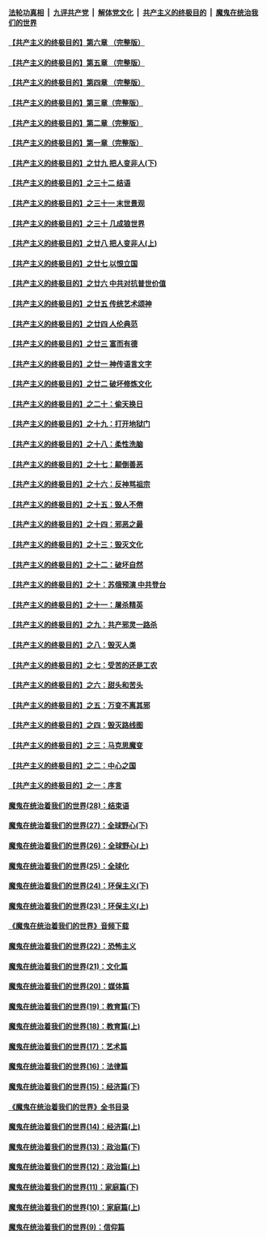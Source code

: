 

####  [法轮功真相](../../../../basic/blob/master/README.md?t=07021702) &nbsp;|&nbsp; [九评共产党](../../../../9ping.md/blob/master/README.md?t=07021702) &nbsp;|&nbsp; [解体党文化](../../../../jtdwh.md/blob/master/README.md?t=07021702)  &nbsp;|&nbsp; [共产主义的终极目的](../../../../gczydzjmd.md/blob/master/README.md?t=07021702) &nbsp;|&nbsp; [魔鬼在统治我们的世界](../../../../mgztzwmdsj.md/blob/master/README.md?t=07021702) 

#### [【共产主义的终极目的】第六章 （完整版）](../pages/nsc422/n11428913.md?t=07021702) 

#### [【共产主义的终极目的】第五章 （完整版）](../pages/nsc422/n11428912.md?t=07021702) 

#### [【共产主义的终极目的】第四章 （完整版）](../pages/nsc422/n11428907.md?t=07021702) 

#### [【共产主义的终极目的】第三章（完整版）](../pages/nsc422/n11428848.md?t=07021702) 

#### [【共产主义的终极目的】第二章（完整版）](../pages/nsc422/n11428831.md?t=07021702) 

#### [【共产主义的终极目的】第一章（完整版）](../pages/nsc422/n11417651.md?t=07021702) 

#### [【共产主义的终极目的】之廿九 把人变非人(下)](../pages/nsc422/n11344140.md?t=07021702) 

#### [【共产主义的终极目的】之三十二 结语](../pages/nsc422/n11360535.md?t=07021702) 

#### [【共产主义的终极目的】之三十一 末世景观](../pages/nsc422/n11351129.md?t=07021702) 

#### [【共产主义的终极目的】之三十 几成狼世界](../pages/nsc422/n11348280.md?t=07021702) 

#### [【共产主义的终极目的】之廿八 把人变非人(上)](../pages/nsc422/n11340492.md?t=07021702) 

#### [【共产主义的终极目的】之廿七 以恨立国](../pages/nsc422/n11336944.md?t=07021702) 

#### [【共产主义的终极目的】之廿六 中共对抗普世价值](../pages/nsc422/n11324785.md?t=07021702) 

#### [【共产主义的终极目的】之廿五 传统艺术颂神](../pages/nsc422/n11296396.md?t=07021702) 

#### [【共产主义的终极目的】之廿四 人伦典范](../pages/nsc422/n11296397.md?t=07021702) 

#### [【共产主义的终极目的】之廿三 富而有德](../pages/nsc422/n11283598.md?t=07021702) 

#### [【共产主义的终极目的】之廿一 神传语言文字](../pages/nsc422/n11263265.md?t=07021702) 

#### [【共产主义的终极目的】之廿二 破坏修炼文化](../pages/nsc422/n11245728.md?t=07021702) 

#### [【共产主义的终极目的】之二十：偷天换日](../pages/nsc422/n11238846.md?t=07021702) 

#### [【共产主义的终极目的】之十九：打开地狱门](../pages/nsc422/n11206376.md?t=07021702) 

#### [【共产主义的终极目的】之十八：柔性洗脑](../pages/nsc422/n11199994.md?t=07021702) 

#### [【共产主义的终极目的】之十七：颠倒善恶](../pages/nsc422/n11179782.md?t=07021702) 

#### [【共产主义的终极目的】之十六：反神骂祖宗](../pages/nsc422/n11166798.md?t=07021702) 

#### [【共产主义的终极目的】之十五：毁人不倦](../pages/nsc422/n11166792.md?t=07021702) 

#### [【共产主义的终极目的】之十四：邪恶之最](../pages/nsc422/n11150249.md?t=07021702) 

#### [【共产主义的终极目的】之十三：毁灭文化](../pages/nsc422/n11135227.md?t=07021702) 

#### [【共产主义的终极目的】之十二：破坏自然](../pages/nsc422/n11135214.md?t=07021702) 

#### [【共产主义的终极目的】之十：苏俄预演 中共登台](../pages/nsc422/n11118424.md?t=07021702) 

#### [【共产主义的终极目的】之十一：屠杀精英](../pages/nsc422/n11118442.md?t=07021702) 

#### [【共产主义的终极目的】之九：共产邪灵一路杀](../pages/nsc422/n11114139.md?t=07021702) 

#### [【共产主义的终极目的】之八：毁灭人类](../pages/nsc422/n11108503.md?t=07021702) 

#### [【共产主义的终极目的】之七：受苦的还是工农](../pages/nsc422/n11101809.md?t=07021702) 

#### [【共产主义的终极目的】之六：甜头和苦头](../pages/nsc422/n11096971.md?t=07021702) 

#### [【共产主义的终极目的】之五：万变不离其邪](../pages/nsc422/n11091285.md?t=07021702) 

#### [【共产主义的终极目的】之四：毁灭路线图](../pages/nsc422/n11086284.md?t=07021702) 

#### [【共产主义的终极目的】之三：马克思魔变](../pages/nsc422/n11061941.md?t=07021702) 

#### [【共产主义的终极目的】之二：中心之国](../pages/nsc422/n11047728.md?t=07021702) 

#### [【共产主义的终极目的】之一：序言](../pages/nsc422/n11086077.md?t=07021702) 

#### [魔鬼在统治着我们的世界(28)：结束语](../pages/nsc422/n10936246.md?t=07021702) 

#### [魔鬼在统治着我们的世界(27)：全球野心(下)](../pages/nsc422/n10928319.md?t=07021702) 

#### [魔鬼在统治着我们的世界(26)：全球野心(上)](../pages/nsc422/n10900318.md?t=07021702) 

#### [魔鬼在统治着我们的世界(25)：全球化](../pages/nsc422/n10788205.md?t=07021702) 

#### [魔鬼在统治着我们的世界(24)：环保主义(下)](../pages/nsc422/n10695307.md?t=07021702) 

#### [魔鬼在统治着我们的世界(23)：环保主义(上)](../pages/nsc422/n10688613.md?t=07021702) 

#### [《魔鬼在统治着我们的世界》音频下载](../pages/nsc422/n10635553.md?t=07021702) 

#### [魔鬼在统治着我们的世界(22)：恐怖主义](../pages/nsc422/n10614727.md?t=07021702) 

#### [魔鬼在统治着我们的世界(21)：文化篇](../pages/nsc422/n10597706.md?t=07021702) 

#### [魔鬼在统治着我们的世界(20)：媒体篇](../pages/nsc422/n10586579.md?t=07021702) 

#### [魔鬼在统治着我们的世界(19)：教育篇(下)](../pages/nsc422/n10564808.md?t=07021702) 

#### [魔鬼在统治着我们的世界(18)：教育篇(上)](../pages/nsc422/n10526970.md?t=07021702) 

#### [魔鬼在统治着我们的世界(17)：艺术篇](../pages/nsc422/n10499093.md?t=07021702) 

#### [魔鬼在统治着我们的世界(16)：法律篇](../pages/nsc422/n10485969.md?t=07021702) 

#### [魔鬼在统治着我们的世界(15)：经济篇(下)](../pages/nsc422/n10469975.md?t=07021702) 

#### [《魔鬼在统治着我们的世界》全书目录](../pages/nsc422/n10464261.md?t=07021702) 

#### [魔鬼在统治着我们的世界(14)：经济篇(上)](../pages/nsc422/n10457370.md?t=07021702) 

#### [魔鬼在统治着我们的世界(13)：政治篇(下)](../pages/nsc422/n10448270.md?t=07021702) 

#### [魔鬼在统治着我们的世界(12)：政治篇(上)](../pages/nsc422/n10444576.md?t=07021702) 

#### [魔鬼在统治着我们的世界(11)：家庭篇(下)](../pages/nsc422/n10440961.md?t=07021702) 

#### [魔鬼在统治着我们的世界(10)：家庭篇(上)](../pages/nsc422/n10435448.md?t=07021702) 

#### [魔鬼在统治着我们的世界(9)：信仰篇](../pages/nsc422/n10432159.md?t=07021702) 

